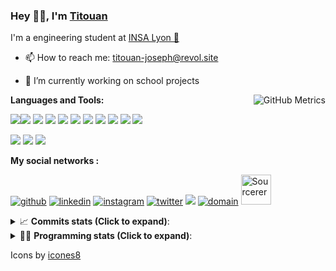 <!--
**titouan-joseph/titouan-joseph** is a ✨ _special_ ✨ repository because its `README.md` (this file) appears on your GitHub profile.

Here are some ideas to get you started:

- 🔭 I’m currently working on ...
- 🌱 I’m currently learning ...
- 👯 I’m looking to collaborate on ...
- 🤔 I’m looking for help with ...
- 💬 Ask me about ...
- 📫 How to reach me: ...
- 😄 Pronouns: ...
- ⚡ Fun fact: ...
-->

### Hey 👋🏽, I'm [Titouan](https://github.com/Titouan-Joseph) 

I'm a engineering student at  [INSA Lyon 🦏](https://www.insa-lyon.fr/en/)

- 📫 How to reach me: [titouan-joseph@revol.site](mailto:titouan-joseph@revol.site)
- 🔭 I’m currently working on school projects


  <img align="right" alt="GitHub Metrics" src="https://metrics.lecoq.io/titouan-joseph" />

**Languages and Tools:**

[<img src="https://img.icons8.com/color/48/000000/python.png"/>]()[<img src="https://img.icons8.com/color/48/000000/java-coffee-cup-logo.png"/>]() [<img src="https://img.icons8.com/color/48/000000/c-programming.png"/>]() [<img src="https://img.icons8.com/color/48/000000/javascript.png"/>]() [<img src="https://img.icons8.com/color/48/000000/selenium-test-automation.png"/>]() [<img src="https://img.icons8.com/color/48/000000/git.png"/>]() [<img src="https://img.icons8.com/color/48/000000/console.png"/>]() [<img src="https://img.icons8.com/color/48/000000/android-os.png"/>]() [<img src="https://img.icons8.com/color/48/000000/pycharm.png"/>]() [<img src="https://img.icons8.com/color/48/000000/virtualbox.png"/>]() [<img src="https://img.icons8.com/color/48/000000/windows-10.png"/>]()

[<img src="https://img.icons8.com/color/48/000000/linux.png"/>]() [<img src="https://img.icons8.com/color/48/000000/nginx.png"/>]() [<img src="https://img.icons8.com/color/48/000000/raspberry-pi.png"/>]()

**My social networks :**

[<img src='https://img.icons8.com/fluent/48/000000/github.png' alt="github">](https://github.com/titouan-joseph)  [<img src='https://img.icons8.com/color/48/000000/linkedin.png' alt='linkedin'>](https://www.linkedin.com/in/titouan-joseph-revol/)  [<img src='https://img.icons8.com/color/48/000000/instagram-new.png' alt='instagram'>](https://www.instagram.com/tit_re/)  [<img src='https://img.icons8.com/color/48/000000/twitter.png' alt='twitter'>](https://twitter.com/josephrevol) [<img src="https://img.icons8.com/color/48/000000/facebook.png"/>](https://www.facebook.com/titre01) [<img src="https://img.icons8.com/fluent/48/000000/domain.png" alt="domain"/>](https://titouan-joseph.revol.site) [<img src="https://sourcerer.io/icons/logo-sharing.svg" height="48px" alt="Sourcerer">](https://sourcerer.io/titouan-joseph) 

<details>
 <summary>📈 <b>Commits stats (Click to expand)</b>: </summary>
    <a href="https://sourcerer.io/titouan-joseph"><img src="https://img.shields.io/badge/Python-148%20commits-orange.svg" alt=""></a>
    <a href="https://sourcerer.io/titouan-joseph"><img src="https://img.shields.io/badge/Java-27%20commits-orange.svg" alt=""></a>
    <a href="https://sourcerer.io/titouan-joseph"><img src="https://img.shields.io/badge/C-23%20commits-orange.svg" alt=""></a>
    <a href="https://sourcerer.io/titouan-joseph"><img src="https://img.shields.io/badge/JavaScript-18%20commits-orange.svg" alt=""></a>
</details>


<details>
 <summary>👨‍💻 <b>Programming stats (Click to expand)</b>: </summary>
<!--START_SECTION:waka-->
**🐱 My Github Data** 

> 🏆 606 Contributions in the Year 2020
 > 
> 📦 51.1 kB Used in Github's Storage 
 > 
> 🚫 Not Opted to Hire
 > 
> 📜 24 Public Repositories 
 > 
> 🔑 1 Private Repository 
 > 
**I'm an Early 🐤** 

```text
🌞 Morning    71 commits     ████░░░░░░░░░░░░░░░░░░░░░   15.78% 
🌆 Daytime    177 commits    █████████░░░░░░░░░░░░░░░░   39.33% 
🌃 Evening    148 commits    ████████░░░░░░░░░░░░░░░░░   32.89% 
🌙 Night      54 commits     ███░░░░░░░░░░░░░░░░░░░░░░   12.0%

```
📅 **I'm Most Productive on Wednesday** 

```text
Monday       63 commits     ███░░░░░░░░░░░░░░░░░░░░░░   14.0% 
Tuesday      66 commits     ███░░░░░░░░░░░░░░░░░░░░░░   14.67% 
Wednesday    134 commits    ███████░░░░░░░░░░░░░░░░░░   29.78% 
Thursday     51 commits     ██░░░░░░░░░░░░░░░░░░░░░░░   11.33% 
Friday       37 commits     ██░░░░░░░░░░░░░░░░░░░░░░░   8.22% 
Saturday     37 commits     ██░░░░░░░░░░░░░░░░░░░░░░░   8.22% 
Sunday       62 commits     ███░░░░░░░░░░░░░░░░░░░░░░   13.78%

```


📊 **This Week I Spent My Time On** 

```text
⌚︎ Time Zone: Europe/Paris

💬 Programming Languages: 
Python                   15 hrs 7 mins       ██████████████████░░░░░░░   72.47% 
YAML                     2 hrs 44 mins       ███░░░░░░░░░░░░░░░░░░░░░░   13.17% 
Other                    1 hr 7 mins         █░░░░░░░░░░░░░░░░░░░░░░░░   5.36% 
Markdown                 38 mins             ░░░░░░░░░░░░░░░░░░░░░░░░░   3.09% 
JSON                     35 mins             ░░░░░░░░░░░░░░░░░░░░░░░░░   2.84%

🔥 Editors: 
PyCharm                  17 hrs 4 mins       ████████████████████░░░░░   81.83% 
VS Code                  2 hrs 26 mins       ███░░░░░░░░░░░░░░░░░░░░░░   11.72% 
WebStorm                 1 hr 20 mins        █░░░░░░░░░░░░░░░░░░░░░░░░   6.45%

🐱‍💻 Projects: 
PRS-4TC                  11 hrs 10 mins      █████████████░░░░░░░░░░░░   53.57% 
testingrepo              3 hrs 13 mins       ████░░░░░░░░░░░░░░░░░░░░░   15.5% 
swarmTest                2 hrs 27 mins       ███░░░░░░░░░░░░░░░░░░░░░░   11.77% 
Assomaker-userStories    1 hr 23 mins        █░░░░░░░░░░░░░░░░░░░░░░░░   6.66% 
ASTUSbot                 1 hr 9 mins         █░░░░░░░░░░░░░░░░░░░░░░░░   5.56%

💻 Operating System: 
Windows                  20 hrs 51 mins      █████████████████████████   100.0%

```

**I Mostly Code in Python** 

```text
Python                   15 repos            █████████████░░░░░░░░░░░░   53.57% 
JavaScript               3 repos             ██░░░░░░░░░░░░░░░░░░░░░░░   10.71% 
HTML                     2 repos             █░░░░░░░░░░░░░░░░░░░░░░░░   7.14% 
C                        2 repos             █░░░░░░░░░░░░░░░░░░░░░░░░   7.14% 
Go                       1 repo              █░░░░░░░░░░░░░░░░░░░░░░░░   3.57%

```



<!--END_SECTION:waka-->

</details>

Icons by [icones8](https://icones8.fr/)
